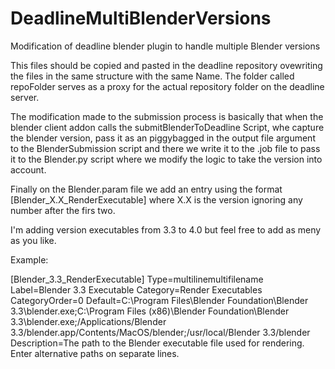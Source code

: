 # DeadlineMultiBlenderVersions
Modification of deadline blender plugin to handle multiple Blender versions

This files should be copied and pasted in the deadline repository ovewriting the files in the same structure with the same Name.
The folder called repoFolder serves as a proxy for the actual repository folder on the deadline server.

The modification made to the submission process is basically that when the blender client addon calls the submitBlenderToDeadline Script, whe capture the blender version, pass it as an piggybagged in the output file argument to the BlenderSubmission script and there we write it to the .job file to pass it to the Blender.py script where we modify the logic to take the version into account.

Finally on the Blender.param file we add an entry using the format [Blender_X.X_RenderExecutable] where X.X is the version ignoring any number after the firs two.

I'm adding version executables from 3.3 to 4.0 but feel free to add as meny as you like.

Example:

[Blender_3.3_RenderExecutable]
Type=multilinemultifilename
Label=Blender 3.3 Executable
Category=Render Executables
CategoryOrder=0
Default=C:\Program Files\Blender Foundation\Blender 3.3\blender.exe;C:\Program Files (x86)\Blender Foundation\Blender 3.3\blender.exe;/Applications/Blender 3.3/blender.app/Contents/MacOS/blender;/usr/local/Blender 3.3/blender
Description=The path to the Blender executable file used for rendering. Enter alternative paths on separate lines.